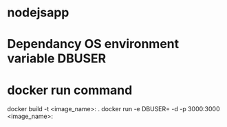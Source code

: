 # nodejsapp
# Dependancy OS environment variable DBUSER
# docker run command 
 docker build -t <image_name>:<version> .
 docker run -e DBUSER=<dbuser> -d -p 3000:3000 <image_name>:<version> 
